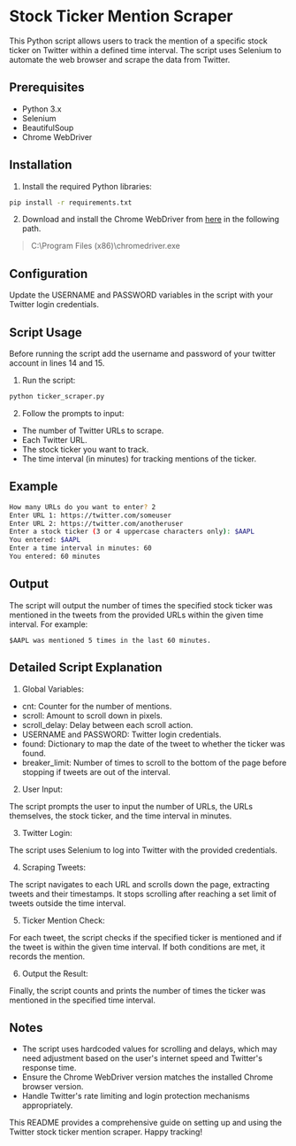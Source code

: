 # Stock Ticker Mention Scraper

This Python script allows users to track the mention of a specific stock ticker on Twitter within a defined time interval. The script uses Selenium to automate the web browser and scrape the data from Twitter. 

## Prerequisites

- Python 3.x
- Selenium
- BeautifulSoup
- Chrome WebDriver

## Installation

1. Install the required Python libraries:

```bash
pip install -r requirements.txt
```

2. Download and install the Chrome WebDriver from [here](https://developer.chrome.com/docs/chromedriver/downloads) in the following path.
> C:\Program Files (x86)\chromedriver.exe

## Configuration
Update the USERNAME and PASSWORD variables in the script with your Twitter login credentials.

## Script Usage
Before running the script add the username and password of your twitter account in lines 14 and 15.
1. Run the script:

```bash
python ticker_scraper.py
```

2. Follow the prompts to input:
- The number of Twitter URLs to scrape.
- Each Twitter URL.
- The stock ticker you want to track.
- The time interval (in minutes) for tracking mentions of the ticker.

## Example
```bash
How many URLs do you want to enter? 2
Enter URL 1: https://twitter.com/someuser
Enter URL 2: https://twitter.com/anotheruser
Enter a stock ticker (3 or 4 uppercase characters only): $AAPL
You entered: $AAPL
Enter a time interval in minutes: 60
You entered: 60 minutes
```
## Output

The script will output the number of times the specified stock ticker was mentioned in the tweets from the provided URLs within the given time interval. For example:
```
$AAPL was mentioned 5 times in the last 60 minutes.
```

## Detailed Script Explanation
1. Global Variables:
- cnt: Counter for the number of mentions.
- scroll: Amount to scroll down in pixels.
- scroll_delay: Delay between each scroll action.
- USERNAME and PASSWORD: Twitter login credentials.
- found: Dictionary to map the date of the tweet to whether the ticker was found.
- breaker_limit: Number of times to scroll to the bottom of the page before stopping if tweets are out of the interval.

2. User Input:

The script prompts the user to input the number of URLs, the URLs themselves, the stock ticker, and the time interval in minutes.

3. Twitter Login:

The script uses Selenium to log into Twitter with the provided credentials.

4. Scraping Tweets:

The script navigates to each URL and scrolls down the page, extracting tweets and their timestamps. It stops scrolling after reaching a set limit of tweets outside the time interval.

5. Ticker Mention Check:

For each tweet, the script checks if the specified ticker is mentioned and if the tweet is within the given time interval. If both conditions are met, it records the mention.

6. Output the Result:

Finally, the script counts and prints the number of times the ticker was mentioned in the specified time interval.

## Notes
- The script uses hardcoded values for scrolling and delays, which may need adjustment based on the user's internet speed and Twitter's response time.
- Ensure the Chrome WebDriver version matches the installed Chrome browser version.
- Handle Twitter's rate limiting and login protection mechanisms appropriately.

This README provides a comprehensive guide on setting up and using the Twitter stock ticker mention scraper. Happy tracking!